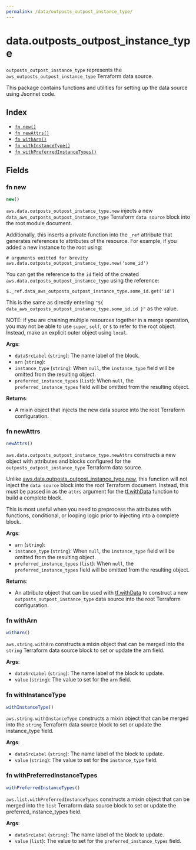 ```yaml
---
permalink: /data/outposts_outpost_instance_type/
---
```


# data.outposts_outpost_instance_type

`outposts_outpost_instance_type` represents the `aws_outposts_outpost_instance_type` Terraform data source.



This package contains functions and utilities for setting up the data source using Jsonnet code.


## Index

* [`fn new()`](#fn-new)
* [`fn newAttrs()`](#fn-newattrs)
* [`fn withArn()`](#fn-witharn)
* [`fn withInstanceType()`](#fn-withinstancetype)
* [`fn withPreferredInstanceTypes()`](#fn-withpreferredinstancetypes)

## Fields

### fn new

```ts
new()
```


`aws.data.outposts_outpost_instance_type.new` injects a new `data_aws_outposts_outpost_instance_type` Terraform `data source`
block into the root module document.

Additionally, this inserts a private function into the `_ref` attribute that generates references to attributes of the
resource. For example, if you added a new instance to the root using:

    # arguments omitted for brevity
    aws.data.outposts_outpost_instance_type.new('some_id')

You can get the reference to the `id` field of the created `aws.data.outposts_outpost_instance_type` using the reference:

    $._ref.data_aws_outposts_outpost_instance_type.some_id.get('id')

This is the same as directly entering `"${ data_aws_outposts_outpost_instance_type.some_id.id }"` as the value.

NOTE: if you are chaining multiple resources together in a merge operation, you may not be able to use `super`, `self`,
or `$` to refer to the root object. Instead, make an explicit outer object using `local`.

**Args**:
  - `dataSrcLabel` (`string`): The name label of the block.
  - `arn` (`string`): 
  - `instance_type` (`string`):  When `null`, the `instance_type` field will be omitted from the resulting object.
  - `preferred_instance_types` (`list`):  When `null`, the `preferred_instance_types` field will be omitted from the resulting object.

**Returns**:
- A mixin object that injects the new data source into the root Terraform configuration.


### fn newAttrs

```ts
newAttrs()
```


`aws.data.outposts_outpost_instance_type.newAttrs` constructs a new object with attributes and blocks configured for the `outposts_outpost_instance_type`
Terraform data source.

Unlike [aws.data.outposts_outpost_instance_type.new](#fn-outpostsoutpostinstancetypenew), this function will not inject the `data source`
block into the root Terraform document. Instead, this must be passed in as the `attrs` argument for the
[tf.withData](https://github.com/tf-libsonnet/core/tree/main/docs#fn-withdata) function to build a complete block.

This is most useful when you need to preprocess the attributes with functions, conditional, or looping logic prior to
injecting into a complete block.

**Args**:
  - `arn` (`string`): 
  - `instance_type` (`string`):  When `null`, the `instance_type` field will be omitted from the resulting object.
  - `preferred_instance_types` (`list`):  When `null`, the `preferred_instance_types` field will be omitted from the resulting object.

**Returns**:
  - An attribute object that can be used with [tf.withData](https://github.com/tf-libsonnet/core/tree/main/docs#fn-withdata) to construct a new `outposts_outpost_instance_type` data source into the root Terraform configuration.


### fn withArn

```ts
withArn()
```

`aws.string.withArn` constructs a mixin object that can be merged into the `string`
Terraform data source block to set or update the arn field.



**Args**:
  - `dataSrcLabel` (`string`): The name label of the block to update.
  - `value` (`string`): The value to set for the `arn` field.


### fn withInstanceType

```ts
withInstanceType()
```

`aws.string.withInstanceType` constructs a mixin object that can be merged into the `string`
Terraform data source block to set or update the instance_type field.



**Args**:
  - `dataSrcLabel` (`string`): The name label of the block to update.
  - `value` (`string`): The value to set for the `instance_type` field.


### fn withPreferredInstanceTypes

```ts
withPreferredInstanceTypes()
```

`aws.list.withPreferredInstanceTypes` constructs a mixin object that can be merged into the `list`
Terraform data source block to set or update the preferred_instance_types field.



**Args**:
  - `dataSrcLabel` (`string`): The name label of the block to update.
  - `value` (`list`): The value to set for the `preferred_instance_types` field.

